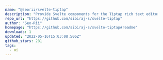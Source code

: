```yaml
---
name: "@seorii/svelte-tiptap"
description: "Provide Svelte components for the Tiptap rich text editor."
repo_url: "https://github.com/sibiraj-s/svelte-tiptap"
author: "Seo-Rii"
homepage: "https://github.com/sibiraj-s/svelte-tiptap#readme"
downloads: 1
updated: "2022-05-16T15:03:08.506Z"
github_stars: 281
tags: 
  - ui
---
```

